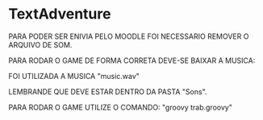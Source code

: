 # TextAdventure

PARA PODER SER ENIVIA PELO MOODLE FOI NECESSARIO REMOVER O ARQUIVO DE SOM.

PARA RODAR O GAME DE FORMA CORRETA DEVE-SE BAIXAR A MUSICA:

FOI UTILIZADA A MUSICA "music.wav"

LEMBRANDE QUE DEVE ESTAR DENTRO DA PASTA "Sons".



PARA RODAR O GAME UTILIZE O COMANDO: "groovy trab.groovy"
